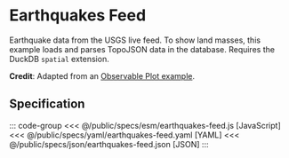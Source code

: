 <script setup>
  import { coordinator } from '@uwdata/vgplot';
  coordinator().clear();
</script>

# Earthquakes Feed

Earthquake data from the USGS live feed. To show land masses, this example loads and parses TopoJSON data in the database. Requires the DuckDB `spatial` extension.

<Example spec="/specs/yaml/earthquakes-feed.yaml" />

**Credit**: Adapted from an [Observable Plot example](https://observablehq.com/@observablehq/plot-live-earthquake-map).

## Specification

::: code-group
<<< @/public/specs/esm/earthquakes-feed.js [JavaScript]
<<< @/public/specs/yaml/earthquakes-feed.yaml [YAML]
<<< @/public/specs/json/earthquakes-feed.json [JSON]
:::
